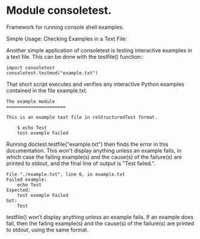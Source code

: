 
Module consoletest.
===================


Framework for running console shell examples.

Simple Usage: Checking Examples in a Text File:

Another simple application of consoletest is testing interactive examples in a text file. This can be done with the testfile() function::

    import consoletest
    consoletest.testmod("example.txt")


That short script executes and verifies any interactive Python examples contained in the file example.txt.

    The example module
    ======================

    This is an example text file in reStructuredText format.
    
        $ echo Test
        test exemple Failed


Running doctest.testfile("example.txt") then finds the error in this documentation. This won't display anything unless an example fails, in which case the failing example(s) and the cause(s) of the failure(s) are printed to stdout, and the final line of output is "Test failed.".


    File "./example.txt", line 6, in example.txt
    Failed example:
        echo Test
    Expected:
        test exemple Failed
    Got:
        Test


testfile() won’t display anything unless an example fails. If an example does fail, then the failing example(s) and the cause(s) of the failure(s) are printed to stdout, using the same format.



